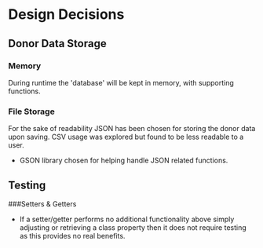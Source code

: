 # Design Decisions

## Donor Data Storage
### Memory
During runtime the 'database' will be kept in memory, with supporting functions.

### File Storage
For the sake of readability JSON has been chosen for storing the donor data upon saving. CSV usage 
was explored but found to be less readable to a user.
* GSON library chosen for helping handle JSON related functions. 

## Testing
###Setters & Getters
* If a setter/getter performs no additional functionality above simply adjusting or retrieving a 
class property then it does not require testing as this provides no real benefits.
